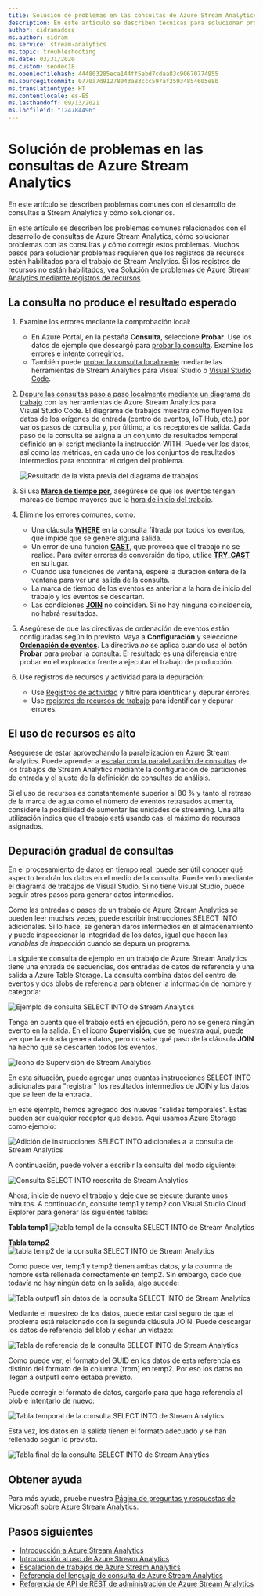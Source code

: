 ```yaml
---
title: Solución de problemas en las consultas de Azure Stream Analytics
description: En este artículo se describen técnicas para solucionar problemas de las consultas en los trabajos de Azure Stream Analytics.
author: sidramadoss
ms.author: sidram
ms.service: stream-analytics
ms.topic: troubleshooting
ms.date: 03/31/2020
ms.custom: seodec18
ms.openlocfilehash: 444803285eca144ff5abd7cdaa83c90670774955
ms.sourcegitcommit: 0770a7d91278043a83ccc597af25934854605e8b
ms.translationtype: HT
ms.contentlocale: es-ES
ms.lasthandoff: 09/13/2021
ms.locfileid: "124784496"
---
```

# <a name="troubleshoot-azure-stream-analytics-queries"></a>Solución de problemas en las consultas de Azure Stream Analytics

En este artículo se describen problemas comunes con el desarrollo de consultas a Stream Analytics y cómo solucionarlos.

En este artículo se describen los problemas comunes relacionados con el desarrollo de consultas de Azure Stream Analytics, cómo solucionar problemas con las consultas y cómo corregir estos problemas. Muchos pasos para solucionar problemas requieren que los registros de recursos estén habilitados para el trabajo de Stream Analytics. Si los registros de recursos no están habilitados, vea [Solución de problemas de Azure Stream Analytics mediante registros de recursos](stream-analytics-job-diagnostic-logs.md).

## <a name="query-is-not-producing-expected-output"></a>La consulta no produce el resultado esperado

1.  Examine los errores mediante la comprobación local:

    - En Azure Portal, en la pestaña **Consulta**, seleccione **Probar**. Use los datos de ejemplo que descargó para [probar la consulta](stream-analytics-test-query.md). Examine los errores e intente corregirlos.   
    - También puede [probar la consulta localmente](stream-analytics-live-data-local-testing.md) mediante las herramientas de Stream Analytics para Visual Studio o [Visual Studio Code](visual-studio-code-local-run-live-input.md). 

2.  [Depure las consultas paso a paso localmente mediante un diagrama de trabajo](debug-locally-using-job-diagram-vs-code.md) con las herramientas de Azure Stream Analytics para Visual Studio Code. El diagrama de trabajos muestra cómo fluyen los datos de los orígenes de entrada (centro de eventos, IoT Hub, etc.) por varios pasos de consulta y, por último, a los receptores de salida. Cada paso de la consulta se asigna a un conjunto de resultados temporal definido en el script mediante la instrucción WITH. Puede ver los datos, así como las métricas, en cada uno de los conjuntos de resultados intermedios para encontrar el origen del problema.

    ![Resultado de la vista previa del diagrama de trabajos](./media/debug-locally-using-job-diagram-vs-code/preview-result.png)

3.  Si usa [**Marca de tiempo por**](/stream-analytics-query/timestamp-by-azure-stream-analytics), asegúrese de que los eventos tengan marcas de tiempo mayores que la [hora de inicio del trabajo](./stream-analytics-time-handling.md).

4.  Elimine los errores comunes, como:
    - Una cláusula [**WHERE**](/stream-analytics-query/where-azure-stream-analytics) en la consulta filtrada por todos los eventos, que impide que se genere alguna salida.
    - Un error de una función [**CAST**](/stream-analytics-query/cast-azure-stream-analytics), que provoca que el trabajo no se realice. Para evitar errores de conversión de tipo, utilice [**TRY_CAST**](/stream-analytics-query/try-cast-azure-stream-analytics) en su lugar.
    - Cuando use funciones de ventana, espere la duración entera de la ventana para ver una salida de la consulta.
    - La marca de tiempo de los eventos es anterior a la hora de inicio del trabajo y los eventos se descartan.
    - Las condiciones [**JOIN**](/stream-analytics-query/join-azure-stream-analytics) no coinciden. Si no hay ninguna coincidencia, no habrá resultados.

5.  Asegúrese de que las directivas de ordenación de eventos están configuradas según lo previsto. Vaya a **Configuración** y seleccione [**Ordenación de eventos**](./stream-analytics-time-handling.md). La directiva *no* se aplica cuando usa el botón **Probar** para probar la consulta. El resultado es una diferencia entre probar en el explorador frente a ejecutar el trabajo de producción. 

6. Use registros de recursos y actividad para la depuración:
    - Use [Registros de actividad](../azure-monitor/essentials/activity-log.md) y filtre para identificar y depurar errores.
    - Use [registros de recursos de trabajo](stream-analytics-job-diagnostic-logs.md) para identificar y depurar errores.

## <a name="resource-utilization-is-high"></a>El uso de recursos es alto

Asegúrese de estar aprovechando la paralelización en Azure Stream Analytics. Puede aprender a [escalar con la paralelización de consultas](stream-analytics-parallelization.md) de los trabajos de Stream Analytics mediante la configuración de particiones de entrada y el ajuste de la definición de consultas de análisis.

Si el uso de recursos es constantemente superior al 80 % y tanto el retraso de la marca de agua como el número de eventos retrasados aumenta, considere la posibilidad de aumentar las unidades de streaming. Una alta utilización indica que el trabajo está usando casi el máximo de recursos asignados.

## <a name="debug-queries-progressively"></a>Depuración gradual de consultas

En el procesamiento de datos en tiempo real, puede ser útil conocer qué aspecto tendrán los datos en el medio de la consulta. Puede verlo mediante el diagrama de trabajos de Visual Studio. Si no tiene Visual Studio, puede seguir otros pasos para generar datos intermedios.

Como las entradas o pasos de un trabajo de Azure Stream Analytics se pueden leer muchas veces, puede escribir instrucciones SELECT INTO adicionales. Si lo hace, se generan daros intermedios en el almacenamiento y puede inspeccionar la integridad de los datos, igual que hacen las *variables de inspección* cuando se depura un programa.

La siguiente consulta de ejemplo en un trabajo de Azure Stream Analytics tiene una entrada de secuencias, dos entradas de datos de referencia y una salida a Azure Table Storage. La consulta combina datos del centro de eventos y dos blobs de referencia para obtener la información de nombre y categoría:

![Ejemplo de consulta SELECT INTO de Stream Analytics](./media/stream-analytics-select-into/stream-analytics-select-into-query1.png)

Tenga en cuenta que el trabajo está en ejecución, pero no se genera ningún evento en la salida. En el icono **Supervisión**, que se muestra aquí, puede ver que la entrada genera datos, pero no sabe qué paso de la cláusula **JOIN** ha hecho que se descarten todos los eventos.

![Icono de Supervisión de Stream Analytics](./media/stream-analytics-select-into/stream-analytics-select-into-monitor.png)

En esta situación, puede agregar unas cuantas instrucciones SELECT INTO adicionales para "registrar" los resultados intermedios de JOIN y los datos que se leen de la entrada.

En este ejemplo, hemos agregado dos nuevas "salidas temporales". Estas pueden ser cualquier receptor que desee. Aquí usamos Azure Storage como ejemplo:

![Adición de instrucciones SELECT INTO adicionales a la consulta de Stream Analytics](./media/stream-analytics-select-into/stream-analytics-select-into-outputs.png)

A continuación, puede volver a escribir la consulta del modo siguiente:

![Consulta SELECT INTO reescrita de Stream Analytics](./media/stream-analytics-select-into/stream-analytics-select-into-query2.png)

Ahora, inicie de nuevo el trabajo y deje que se ejecute durante unos minutos. A continuación, consulte temp1 y temp2 con Visual Studio Cloud Explorer para generar las siguientes tablas:

**Tabla temp1**
![tabla temp1 de la consulta SELECT INTO de Stream Analytics](./media/stream-analytics-select-into/stream-analytics-select-into-temp-table-1.png)

**Tabla temp2**
![tabla temp2 de la consulta SELECT INTO de Stream Analytics](./media/stream-analytics-select-into/stream-analytics-select-into-temp-table-2.png)

Como puede ver, temp1 y temp2 tienen ambas datos, y la columna de nombre está rellenada correctamente en temp2. Sin embargo, dado que todavía no hay ningún dato en la salida, algo sucede:

![Tabla output1 sin datos de la consulta SELECT INTO de Stream Analytics](./media/stream-analytics-select-into/stream-analytics-select-into-out-table-1.png)

Mediante el muestreo de los datos, puede estar casi seguro de que el problema está relacionado con la segunda cláusula JOIN. Puede descargar los datos de referencia del blob y echar un vistazo:

![Tabla de referencia de la consulta SELECT INTO de Stream Analytics](./media/stream-analytics-select-into/stream-analytics-select-into-ref-table-1.png)

Como puede ver, el formato del GUID en los datos de esta referencia es distinto del formato de la columna [from] en temp2. Por eso los datos no llegan a output1 como estaba previsto.

Puede corregir el formato de datos, cargarlo para que haga referencia al blob e intentarlo de nuevo:

![Tabla temporal de la consulta SELECT INTO de Stream Analytics](./media/stream-analytics-select-into/stream-analytics-select-into-ref-table-2.png)

Esta vez, los datos en la salida tienen el formato adecuado y se han rellenado según lo previsto.

![Tabla final de la consulta SELECT INTO de Stream Analytics](./media/stream-analytics-select-into/stream-analytics-select-into-final-table.png)

## <a name="get-help"></a>Obtener ayuda

Para más ayuda, pruebe nuestra [Página de preguntas y respuestas de Microsoft sobre Azure Stream Analytics](/answers/topics/azure-stream-analytics.html).

## <a name="next-steps"></a>Pasos siguientes

* [Introducción a Azure Stream Analytics](stream-analytics-introduction.md)
* [Introducción al uso de Azure Stream Analytics](stream-analytics-real-time-fraud-detection.md)
* [Escalación de trabajos de Azure Stream Analytics](stream-analytics-scale-jobs.md)
* [Referencia del lenguaje de consulta de Azure Stream Analytics](/stream-analytics-query/stream-analytics-query-language-reference)
* [Referencia de API de REST de administración de Azure Stream Analytics](/rest/api/streamanalytics/)
